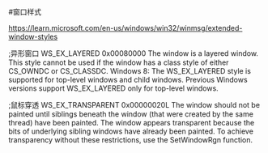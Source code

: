 #窗口样式

https://learn.microsoft.com/en-us/windows/win32/winmsg/extended-window-styles

;异形窗口
WS_EX_LAYERED
0x00080000
The window is a layered window. This style cannot be used if the window has a class style of either CS_OWNDC or CS_CLASSDC.
Windows 8: The WS_EX_LAYERED style is supported for top-level windows and child windows. Previous Windows versions support WS_EX_LAYERED only for top-level windows.

;鼠标穿透
WS_EX_TRANSPARENT
0x00000020L
The window should not be painted until siblings beneath the window (that were created by the same thread) have been painted. The window appears transparent because the bits of underlying sibling windows have already been painted.
To achieve transparency without these restrictions, use the SetWindowRgn function.